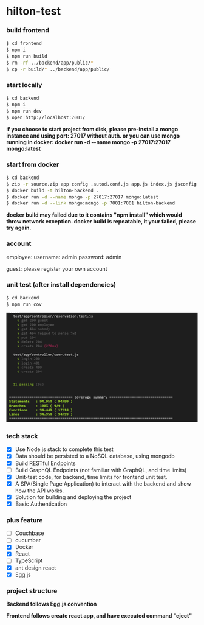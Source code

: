 # hilton-test
### build frontend

```bash
$ cd frontend
$ npm i
$ npm run build
$ rm -rf ../backend/app/public/*
$ cp -r build/* ../backend/app/public/
```

### start locally

```bash
$ cd backend
$ npm i
$ npm run dev
$ open http://localhost:7001/
```
**if you choose to start project from disk, please pre-install a mongo instance and using port: 27017 without auth. or you can use mongo running in docker: docker run -d --name mongo -p 27017:27017 mongo:latest**

### start from docker
```bash
$ cd backend
$ zip -r source.zip app config .autod.conf.js app.js index.js jsconfig.json package.json
$ docker build -t hilton-backend .
$ docker run -d --name mongo -p 27017:27017 mongo:latest
$ docker run -d --link mongo:mongo -p 7001:7001 hilton-backend
```

**docker build may failed due to it contains "npm install" which would throw network exception. docker build is repeatable, it your failed, please try again.**

### account
employee:
username: admin
password: admin

guest: please register your own account

### unit test (after install dependencies)
```bash
$ cd backend
$ npm run cov
```
![test coverage](unit-test-coverage.png 'test coverage')

### tech stack
- [x] Use Node.js stack to complete this test 
- [x] Data should be persisted to a NoSQL database, using mongodb
- [x] Build RESTful Endpoints
- [ ] Build GraphQL Endpoints (not familiar with GraphQL, and time limits)
- [x] Unit-test code, for backend, time limits for frontend unit test.
- [x] A SPA(Single Page Application) to interact with the backend and show how the API works. 
- [x] Solution for building and deploying the project
- [x] Basic Authentication

### plus feature
- [ ] Couchbase
- [ ] cucumber
- [x] Docker
- [x] React
- [ ] TypeScript
- [x] ant design react
- [x] Egg.js

### project structure
**Backend follows Egg.js convention**

**Frontend follows create react app, and have executed command "eject"**
